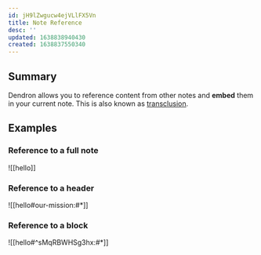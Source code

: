 ```yaml
---
id: jH9lZwgucw4ejVLlFX5Vn
title: Note Reference
desc: ''
updated: 1638838940430
created: 1638837550340
---
```



## Summary

Dendron allows you to reference content from other notes and **embed** them in your current note.  This is also known as [transclusion](https://en.wikipedia.org/wiki/Transclusion).  


## Examples

### Reference to a full note

![[hello]]

### Reference to a header

![[hello#our-mission:#*]]

### Reference to a block

![[hello#^sMqRBWHSg3hx:#*]]
